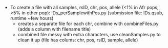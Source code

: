 * To create a file with all samples, rsID, chr, pos, allele (<1% in Afr pops, >5% in other pop): IDs_perSamplewithPos.py (submission file: IDs.qsub, runtime ~few hours)
  * creates a separate file for each chr, combine with combineFiles.py (adds a column with filename title)
  * combined file messy with extra characters, use cleanSamples.py to clean it up (file has colums: chr, pos, rsID, sample, allele)
